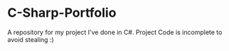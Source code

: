 # C-Sharp-Portfolio
A repository for my project I've done in C#. 
Project Code is incomplete to avoid stealing :)
